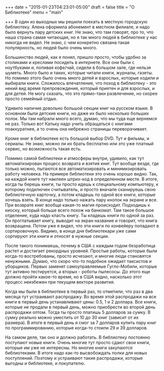 +++
date = "2015-01-23T04:23:01-05:00"
draft = false
title = "О Библиотеке"
menu = "main"

+++
В один из выходных мы решили поехать в местную городскую библиотеку. Алена оформила абонемент в местном филиале, и надо было вернуть пару детских книг. Не знаю, что там говорят, про то, что наша страна самая читающая, но я так много людей в библиотеке у нас никогда не видел. Не знаю, с чем конкретно связана такая популярность, но людей было очень много.

Большинство людей, как я понял, пришло просто, чтобы удобно за столиками и креслами посидеть в интернете. Все они были с ноутбуками и, попивая кофе/чай, сидели в большом зале, где нельзя шуметь. Много было и таких, которые читали книги, журналы, газеты. Но помимо этого было очень много детей и взрослых, которые ходили и выбирали книги. Сложилось впечатление, что поход в библиотеку - это некий вид время препровождения, который приятен и для взрослых, и для детей. Не могу сказать, что это прямо-таки развлечение, но скорее просто семейный отдых.

Удивило наличие довольно большой секции книг на русском языке. В основном были детские книги, но даже их было несколько больших полок. Мы там набрали много всего, думаю, что мы туда еще вернемся не раз. Только вот Катьку надо учить обращаться с книгами поаккуратнее, а то очень она небрежно страницы переворачивает.

Кроме книг в библиотеке есть большой выбор DVD. Тут и фильмы, и сериалы. Не знаю, можно ли их брать бесплатно или это уже платный сервис, но возможность такая есть.

Помимо самой библиотеки и атмосферы внутри, удивило, как тут автоматизирован процесс возврата и взятия книг. Тут вообще везде, где только можно, пытаются все автоматизировать и минимизировать работу человека. На примере библиотеки это очень хорошо видно. Так, на каждой книге тут наклеен штрих-код в определенном месте. В итоге, когда ты берешь книги, ты просто идешь к специальному компьютеру, к которому подключен считыватель, и просто вначале сканируешь свою библиотечную карточку, а потом кладешь по одной все книги, которые хочешь взять. В конце надо только нажать пару кнопок на экране и все. При возврате книг вообще какая-то магия происходит. Подходишь к киоску, который больше всего похож на банкомат. Там такое большое отделение, куда надо класть книгу. Ты кладешь книги по одной за раз. Он проглатывает книгу, выводит на экран название и говорит, что книга возвращена. Потом уже я видел, что эти книги по конвейеру попадают в сортировочную. Видимо, в конце дня библиотекари уже сами сортируют эти книги и относят в нужные секции.

После такого понимаешь, почему в США с каждым годом безработица растет и достигает рекордных уровней. Простые работы, которые были когда-то востребованы, просто исчезают, и многие люди становятся ненужными. Думаю, что скоро что-то подобное ожидает таксистов и уборщиков. Первых заменят самоуправляемые Гугло-Мобили, которые тут активно тестируется, а вторых - роботы пылесосы. До этого еще должно пройти какое-то время, но в США видно, насколько этот процесс неизбежен при текущем векторе развития.

Когда мы были в библиотеке в первый раз, то отметили, что раз в два месяца тут устраивают распродажу. Во время этой распродажи на все книги в первый день устанавливают цены: 0.5, 1 и 2 доллара. Все книги, которые не продали в первый день, можно приобрести во второй день распродажи оптом. Тогда ты просто платишь 5 долларов за сумку. В сумку реально можно уместить от 10 до 30 книг (зависит от их размера). В итоге в первый день я смог за 7 долларов купить пару книг по программированию, которые когда-то стоили 29 и 39 долларов.

На самом деле, так оно и должно работать. В библиотеку постоянно поступают новые книги. Очень многие тут просто сдают свои книги, которые им уже не интересны. Но многие книги закупаются библиотеками. В итоге надо как-то высвобождать полки для новых поступлений. Поэтому и устраивают такие распродажи, которые выгодны и библиотеке, и покупателю.
